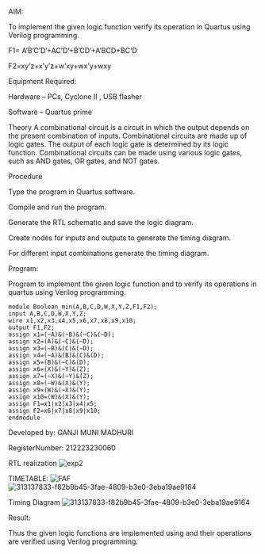 AIM:

To implement the given logic function verify its operation in Quartus using Verilog programming.

F1= A’B’C’D’+AC’D’+B’CD’+A’BCD+BC’D

F2=xy’z+x’y’z+w’xy+wx’y+wxy

Equipment Required:

Hardware – PCs, Cyclone II , USB flasher

Software – Quartus prime

Theory A combinational circuit is a circuit in which the output depends on the present combination of inputs. Combinational circuits are made up of logic gates. The output of each logic gate is determined by its logic function. Combinational circuits can be made using various logic gates, such as AND gates, OR gates, and NOT gates.

Procedure

Type the program in Quartus software.

Compile and run the program.

Generate the RTL schematic and save the logic diagram.

Create nodes for inputs and outputs to generate the timing diagram.

For different input combinations generate the timing diagram.

Program:

Program to implement the given logic function and to verify its operations in quartus using Verilog programming.
````
module Boolean_min(A,B,C,D,W,X,Y,Z,F1,F2);
input A,B,C,D,W,X,Y,Z;
wire x1,x2,x3,x4,x5,x6,x7,x8,x9,x10;
output F1,F2;
assign x1=(~A)&(~B)&(~C)&(~D);
assign x2=(A)&(~C)&(~D);
assign x3=(~B)&(C)&(~D);
assign x4=(~A)&(B)&(C)&(D);
assign x5=(B)&(~C)&(D);
assign x6=(X)&(~Y)&(Z);
assign x7=(~X)&(~Y)&(Z);
assign x8=(~W)&(X)&(Y);
assign x9=(W)&(~X)&(Y);
assign x10=(W)&(X)&(Y);
assign F1=x1|x2|x3|x4|x5;
assign F2=x6|x7|x8|x9|x10;
endmodule
````
Developed by: GANJI MUNI MADHURI

RegisterNumber: 212223230060

RTL realization
![exp2](https://github.com/Munimadhuriganji/BOOLEAN_FUNCTION_MINIMIZATION/assets/138849444/51319956-39bf-478e-8947-9ae852e006a1)

TIMETABLE:
![FAF](https://github.com/Munimadhuriganji/BOOLEAN_FUNCTION_MINIMIZATION/assets/138849444/dabb1bcc-578e-4d25-a032-bc438a2b5d5c)
![313137833-f82b9b45-3fae-4809-b3e0-3eba19ae9164](https://github.com/Munimadhuriganji/BOOLEAN_FUNCTION_MINIMIZATION/assets/138849444/3acf0d21-b65a-421b-b107-46cd69024b30)

Timing Diagram
![313137833-f82b9b45-3fae-4809-b3e0-3eba19ae9164](https://github.com/Munimadhuriganji/BOOLEAN_FUNCTION_MINIMIZATION/assets/138849444/d9fb4160-3148-4b83-a0d9-8c1a1f60e619)

Result:

Thus the given logic functions are implemented using and their operations are verified using Verilog programming.
